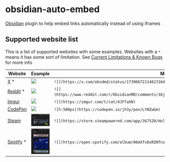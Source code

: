 # obsidian-auto-embed
[Obsidian](https://obsidian.md/) plugin to help embed links automatically instead of using iframes

## Supported website list
This is a list of supported websites with some examples. Websites with a `*` means it has some sort of limitation. See [Current Limitations & Known Bugs](README.md/#current-limitations--known-bugs) for more info

| Website | Example | Markdown |
|---|---|---|
|[X](https://x.com) *|<img src="readme-assets/examples/X-Example.gif" width="400px"/>|`![](https://x.com/obsdmd/status/1739667211462316449)`|
|[Reddit](https://www.reddit.com/) *|<img src="readme-assets/examples/Reddit-Example.gif" width="400px"/>|`![](https://www.reddit.com/r/ObsidianMD/comments/1bji8i4/obsidian_sync_now_starts_at_4_per_month_with_the/)`|
|[Imgur](https://imgur.com/)|<img src="readme-assets/examples/Imgur-Example.gif" width="400px"/>|`![](https://imgur.com/t/cat/4JFfaXN)`|
|[CodePen](https://codepen.io/)|<img src="readme-assets/examples/CodePen-Example.gif" width="400px"/>|`![h:500px](https://codepen.io/jh3y/pen/LYNZwGm)`|
|[Steam](https://store.steampowered.com/)|<img src="readme-assets/examples/Steam-Example.png" width="400px"/>|`![](https://store.steampowered.com/app/367520/Hollow_Knight/)`|
|[Spotify](https://open.spotify.com/) *|<img src="readme-assets/examples/Spotify-Example.png" width="400px"/>|`![](https://open.spotify.com/album/06mXfvDsRZNfnsGZvX2zpb)`|